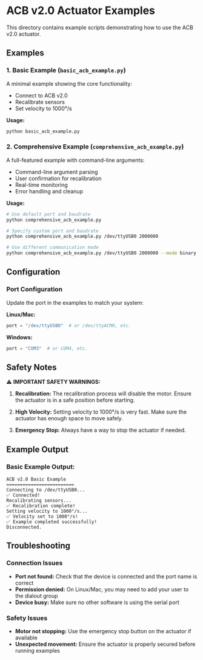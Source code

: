 # ACB v2.0 Actuator Examples

This directory contains example scripts demonstrating how to use the ACB v2.0 actuator.

## Examples

### 1. Basic Example (`basic_acb_example.py`)
A minimal example showing the core functionality:
- Connect to ACB v2.0
- Recalibrate sensors
- Set velocity to 1000°/s

**Usage:**
```bash
python basic_acb_example.py
```

### 2. Comprehensive Example (`comprehensive_acb_example.py`)
A full-featured example with command-line arguments:
- Command-line argument parsing
- User confirmation for recalibration
- Real-time monitoring
- Error handling and cleanup

**Usage:**
```bash
# Use default port and baudrate
python comprehensive_acb_example.py

# Specify custom port and baudrate
python comprehensive_acb_example.py /dev/ttyUSB0 2000000

# Use different communication mode
python comprehensive_acb_example.py /dev/ttyUSB0 2000000 --mode binary
```

## Configuration

### Port Configuration
Update the port in the examples to match your system:

**Linux/Mac:**
```python
port = "/dev/ttyUSB0"  # or /dev/ttyACM0, etc.
```

**Windows:**
```python
port = "COM3"  # or COM4, etc.
```

## Safety Notes

⚠️ **IMPORTANT SAFETY WARNINGS:**

1. **Recalibration:** The recalibration process will disable the motor. Ensure the actuator is in a safe position before starting.

2. **High Velocity:** Setting velocity to 1000°/s is very fast. Make sure the actuator has enough space to move safely.

3. **Emergency Stop:** Always have a way to stop the actuator if needed.

## Example Output

### Basic Example Output:
```
ACB v2.0 Basic Example
=========================
Connecting to /dev/ttyUSB0...
✅ Connected!
Recalibrating sensors...
✅ Recalibration complete!
Setting velocity to 1000°/s...
✅ Velocity set to 1000°/s!
✅ Example completed successfully!
Disconnected.
```

## Troubleshooting

### Connection Issues
- **Port not found:** Check that the device is connected and the port name is correct
- **Permission denied:** On Linux/Mac, you may need to add your user to the dialout group
- **Device busy:** Make sure no other software is using the serial port

### Safety Issues
- **Motor not stopping:** Use the emergency stop button on the actuator if available
- **Unexpected movement:** Ensure the actuator is properly secured before running examples
